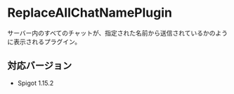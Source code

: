 # ReplaceAllChatNamePlugin
サーバー内のすべてのチャットが、指定された名前から送信されているかのように表示されるプラグイン。

## 対応バージョン
- Spigot 1.15.2